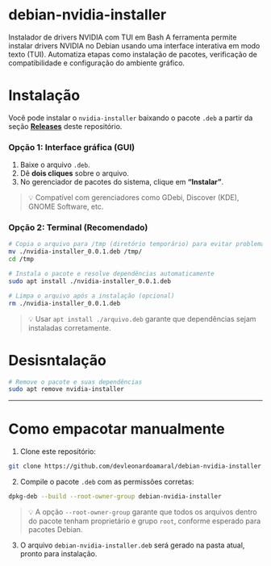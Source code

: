 # debian-nvidia-installer

Instalador de drivers NVIDIA com TUI em Bash
A ferramenta permite instalar drivers NVIDIA no Debian usando uma interface
interativa em modo texto (TUI). Automatiza etapas como instalação de pacotes,
verificação de compatibilidade e configuração do ambiente gráfico.


# Instalação

Você pode instalar o `nvidia-installer` baixando o pacote `.deb` a partir da seção **[Releases](https://github.com/devleonardoamaral/debian-nvidia-installer/releases)** deste repositório.

### Opção 1: Interface gráfica (GUI)

1. Baixe o arquivo `.deb`.
2. Dê **dois cliques** sobre o arquivo.
3. No gerenciador de pacotes do sistema, clique em **“Instalar”**.

> 💡 Compatível com gerenciadores como GDebi, Discover (KDE), GNOME Software, etc.

### Opção 2: Terminal (Recomendado)

```bash
# Copia o arquivo para /tmp (diretório temporário) para evitar problemas relacionados a permissões
mv ./nvidia-installer_0.0.1.deb /tmp/
cd /tmp

# Instala o pacote e resolve dependências automaticamente
sudo apt install ./nvidia-installer_0.0.1.deb

# Limpa o arquivo após a instalação (opcional)
rm ./nvidia-installer_0.0.1.deb
```

> 💡 Usar `apt install ./arquivo.deb` garante que dependências sejam instaladas corretamente.

# Desisntalação

```bash
# Remove o pacote e suas dependências
sudo apt remove nvidia-installer
```
---

# Como empacotar manualmente

1. Clone este repositório:

```bash
git clone https://github.com/devleonardoamaral/debian-nvidia-installer.git
```

2. Compile o pacote `.deb` com as permissões corretas:

```bash
dpkg-deb --build --root-owner-group debian-nvidia-installer
```

> 💡 A opção `--root-owner-group` garante que todos os arquivos dentro do pacote tenham proprietário e grupo `root`, conforme esperado para pacotes Debian.

3. O arquivo `debian-nvidia-installer.deb` será gerado na pasta atual, pronto para instalação.
